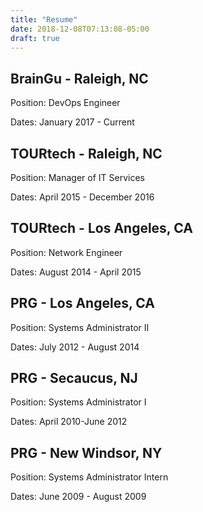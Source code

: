 ```yaml
---
title: "Resume"
date: 2018-12-08T07:13:08-05:00
draft: true
---
```


## BrainGu - Raleigh, NC

Position: DevOps Engineer

Dates: January 2017 - Current

## TOURtech - Raleigh, NC

Position: Manager of IT Services

Dates: April 2015 - December 2016

## TOURtech - Los Angeles, CA

Position: Network Engineer

Dates: August 2014 - April 2015

## PRG - Los Angeles, CA

Position: Systems Administrator II

Dates: July 2012 - August 2014

## PRG - Secaucus, NJ

Position: Systems Administrator I

Dates: April 2010-June 2012

## PRG - New Windsor, NY

Position: Systems Administrator Intern

Dates: June 2009 - August 2009